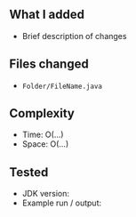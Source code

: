## What I added
- Brief description of changes

## Files changed
- `Folder/FileName.java`

## Complexity
- Time: O(...)
- Space: O(...)

## Tested
- JDK version:
- Example run / output:
